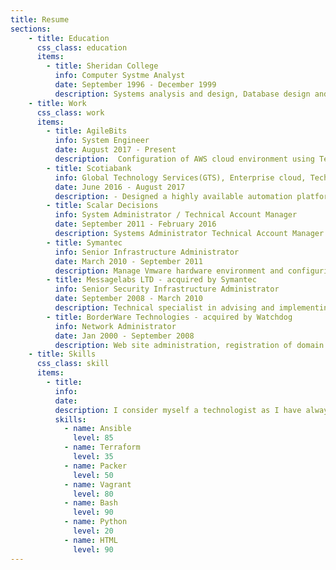 ```yaml
---
title: Resume
sections:
    - title: Education
      css_class: education
      items:
        - title: Sheridan College
          info: Computer Systme Analyst
          date: September 1996 - December 1999
          description: Systems analysis and design, Database design and implementation, Database administration Data communications, Network configuration, Systems security, Project management 
    - title: Work
      css_class: work
      items:
        - title: AgileBits
          info: System Engineer
          date: August 2017 - Present
          description:  Configuration of AWS cloud environment using Terraform, cloud-init and ansible.
        - title: Scotiabank
          info: Global Technology Services(GTS), Enterprise cloud, Technical Specialist Automation
          date: June 2016 - August 2017
          description: - Designed a highly available automation platform leveraging Ansible core and Tower. Managed migration of manual procedures to an automated delivery platform. Integration of Ansible Tower, Exceedium, Active Directory, and Centrify to provide a central authentication and authorization systems for the automated platform.  
        - title: Scalar Decisions
          info: System Administrator / Technical Account Manager
          date: September 2011 - February 2016
          description: Systems Administrator Technical Account Manager for Scalar Decisions. Providing system administration and technical account management for Scalar customers..  
        - title: Symantec
          info: Senior Infrastructure Administrator
          date: March 2010 - September 2011
          description: Manage Vmware hardware environment and configuring virtual infrastructure for Quality assurance department. Providing monitoring, maintenance, analysis and resolution of Quality Assurance infrastructure, which consisted con Netapp, cisco switch's, ASA and Hp servers.
        - title: Messagelabs LTD - acquired by Symantec
          info: Senior Security Infrastructure Administrator
          date: September 2008 - March 2010
          description: Technical specialist in advising and implementing secure encrypted communication for large enterprise customers. Troubleshooting problems related to online encryption. Implementing tools to automate implementation of customers configuration. Providing third level resolution to support team on advising on customer encryption level problems in isolating and correcting problems. Created online documentation within corporate wike on resolution and problem avoidance relating to encryption problems.
        - title: BorderWare Technologies - acquired by Watchdog
          info: Network Administrator
          date: Jan 2000 - September 2008
          description: Web site administration, registration of domain names, design and implementation of corporate websites. Designed and built internal infrastructure consisting of DNS/DHCP, open source mail server, Openldap, Nagios monitoring system, Samba file server, Blackberry server and Active directory environment. 
    - title: Skills
      css_class: skill
      items:
        - title:
          info:
          date:
          description: I consider myself a technologist as I have always enjoyed computers from an early age and enjoy using and learning about all sort of technologies new and emrging. I am also an avid user and promoter of Open Source software, which has been part of my life since I started college. One main reason I used open source software was that it allowed me the opportunity to learn new things on a very low budget. I started out in softare and moved to hardware but I find myself coming back to software as cloud infrastructure as become a dominant force. My skills mentioned below allow me to build cloud based infrastructure.
          skills:
            - name: Ansible
              level: 85
            - name: Terraform
              level: 35
            - name: Packer
              level: 50
            - name: Vagrant
              level: 80
            - name: Bash
              level: 90
            - name: Python
              level: 20
            - name: HTML
              level: 90            
---
```

